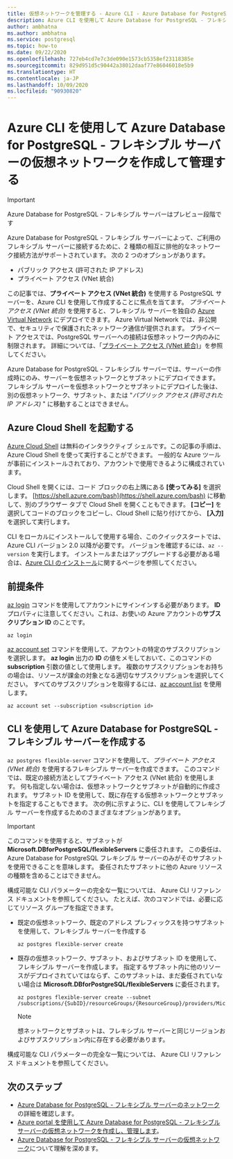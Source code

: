 ```yaml
---
title: 仮想ネットワークを管理する - Azure CLI - Azure Database for PostgreSQL - フレキシブル サーバー
description: Azure CLI を使用して Azure Database for PostgreSQL - フレキシブル サーバーの仮想ネットワークを作成して管理する
author: ambhatna
ms.author: ambhatna
ms.service: postgresql
ms.topic: how-to
ms.date: 09/22/2020
ms.openlocfilehash: 727eb4cd7e7c3de090e1573cb5358ef23118385e
ms.sourcegitcommit: 829d951d5c90442a38012daaf77e86046018e5b9
ms.translationtype: HT
ms.contentlocale: ja-JP
ms.lasthandoff: 10/09/2020
ms.locfileid: "90930820"
---
```

# <a name="create-and-manage-virtual-networks-for-azure-database-for-postgresql---flexible-server-using-the-azure-cli"></a>Azure CLI を使用して Azure Database for PostgreSQL - フレキシブル サーバーの仮想ネットワークを作成して管理する

> [!IMPORTANT]
> Azure Database for PostgreSQL - フレキシブル サーバーはプレビュー段階です

Azure Database for PostgreSQL - フレキシブル サーバーによって、ご利用のフレキシブル サーバーに接続するために、2 種類の相互に排他的なネットワーク接続方法がサポートされています。 次の 2 つのオプションがあります。

* パブリック アクセス (許可された IP アドレス)
* プライベート アクセス (VNet 統合)

この記事では、**プライベート アクセス (VNet 統合)** を使用する PostgreSQL サーバーを、Azure CLI を使用して作成することに焦点を当てます。 *プライベート アクセス (VNet 統合)* を使用すると、フレキシブル サーバーを独自の [Azure Virtual Network](../../virtual-network/virtual-networks-overview.md) にデプロイできます。 Azure Virtual Network では、非公開で、セキュリティで保護されたネットワーク通信が提供されます。 プライベート アクセスでは、PostgreSQL サーバーへの接続は仮想ネットワーク内のみに制限されます。 詳細については、「[プライベート アクセス (VNet 統合)](./concepts-networking.md#private-access-vnet-integration)」を参照してください。

Azure Database for PostgreSQL - フレキシブル サーバーでは、サーバーの作成時にのみ、サーバーを仮想ネットワークとサブネットにデプロイできます。 フレキシブル サーバーを仮想ネットワークとサブネットにデプロイした後は、別の仮想ネットワーク、サブネット、または "*パブリック アクセス (許可された IP アドレス)* " に移動することはできません。

## <a name="launch-azure-cloud-shell"></a>Azure Cloud Shell を起動する

[Azure Cloud Shell](../../cloud-shell/overview.md) は無料のインタラクティブ シェルです。この記事の手順は、Azure Cloud Shell を使って実行することができます。 一般的な Azure ツールが事前にインストールされており、アカウントで使用できるように構成されています。

Cloud Shell を開くには、コード ブロックの右上隅にある **[使ってみる]** を選択します。 [https://shell.azure.com/bash](https://shell.azure.com/bash) に移動して、別のブラウザー タブで Cloud Shell を開くこともできます。 **[コピー]** を選択してコードのブロックをコピーし、Cloud Shell に貼り付けてから、 **[入力]** を選択して実行します。

CLI をローカルにインストールして使用する場合、このクイックスタートでは、Azure CLI バージョン 2.0 以降が必要です。 バージョンを確認するには、`az --version` を実行します。 インストールまたはアップグレードする必要がある場合は、[Azure CLI のインストール](https://docs.microsoft.com/cli/azure/install-azure-cli?view=azure-cli-latest)に関するページを参照してください。

## <a name="prerequisites"></a>前提条件

[az login](https://docs.microsoft.com/cli/azure/reference-index?view=azure-cli-latest#az-login) コマンドを使用してアカウントにサインインする必要があります。 **ID** プロパティに注意してください。これは、お使いの Azure アカウントの**サブスクリプション ID** のことです。

```azurecli-interactive
az login
```

[az account set](https://docs.microsoft.com/cli/azure/account?view=azure-cli-latest#az-account-set) コマンドを使用して、アカウントの特定のサブスクリプションを選択します。 **az login** 出力の **ID** の値をメモしておいて、このコマンドの **subscription** 引数の値として使用します。 複数のサブスクリプションをお持ちの場合は、リソースが課金の対象となる適切なサブスクリプションを選択してください。 すべてのサブスクリプションを取得するには、[az account list](https://docs.microsoft.com/cli/azure/account?view=azure-cli-latest#az-account-list) を使用します。

```azurecli
az account set --subscription <subscription id>
```

## <a name="create-azure-database-for-postgresql---flexible-server-using-cli"></a>CLI を使用して Azure Database for PostgreSQL - フレキシブル サーバーを作成する
`az postgres flexible-server` コマンドを使用して、*プライベート アクセス (VNet 統合)* を使用するフレキシブル サーバーを作成できます。 このコマンドでは、既定の接続方法としてプライベート アクセス (VNet 統合) を使用します。 何も指定しない場合は、仮想ネットワークとサブネットが自動的に作成されます。 サブネット ID を使用して、既に存在する仮想ネットワークとサブネットを指定することもできます。 <!-- You can provide the **vnet**,**subnet**,**vnet-address-prefix** or**subnet-address-prefix** to customize the virtual network and subnet.--> 次の例に示すように、CLI を使用してフレキシブル サーバーを作成するためのさまざまなオプションがあります。

>[!Important]
> このコマンドを使用すると、サブネットが **Microsoft.DBforPostgreSQL/flexibleServers** に委任されます。 この委任は、Azure Database for PostgreSQL フレキシブル サーバーのみがそのサブネットを使用できることを意味します。 委任されたサブネットに他の Azure リソースの種類を含めることはできません。
>
構成可能な CLI パラメーターの完全な一覧については、 <!--FIXME --> Azure CLI リファレンス ドキュメントを参照してください。 たとえば、次のコマンドでは、必要に応じてリソース グループを指定できます。

- 既定の仮想ネットワーク、既定のアドレス プレフィックスを持つサブネットを使用して、フレキシブル サーバーを作成する
    ```azurecli-interactive
    az postgres flexible-server create
    ```
<!--- Create a flexible server using already existing virtual network and subnet
    ```azurecli-interactive
    az postgres flexible-server create --vnet myVnet --subnet mySubnet
    ```-->
- 既存の仮想ネットワーク、サブネット、およびサブネット ID を使用して、フレキシブル サーバーを作成します。 指定するサブネット内に他のリソースがデプロイされていてはならず、このサブネットは、まだ委任されていない場合は **Microsoft.DBforPostgreSQL/flexibleServers** に委任されます。
    ```azurecli-interactive
    az postgres flexible-server create --subnet /subscriptions/{SubID}/resourceGroups/{ResourceGroup}/providers/Microsoft.Network/virtualNetworks/{VNetName}/subnets/{SubnetName}
    ```
    > [!Note]
    > 想ネットワークとサブネットは、フレキシブル サーバーと同じリージョンおよびサブスクリプション内に存在する必要があります。
<!--  
- Create a flexible server using new virtual network, subnet with non-default address prefix
    ```azurecli-interactive
    az postgres flexible-server create --vnet myVnet --vnet-address-prefix 10.0.0.0/24 --subnet mySubnet --subnet-address-prefix 10.0.0.0/24
    ```-->
構成可能な CLI パラメーターの完全な一覧については、 <!--FIXME --> Azure CLI リファレンス ドキュメントを参照してください。

## <a name="next-steps"></a>次のステップ
- [Azure Database for PostgreSQL - フレキシブル サーバーのネットワーク](./concepts-networking.md)の詳細を確認します。
- [Azure portal を使用して Azure Database for PostgreSQL - フレキシブル サーバーの仮想ネットワークを作成し、管理します](./how-to-manage-virtual-network-portal.md)。
- [Azure Database for PostgreSQL - フレキシブル サーバーの仮想ネットワーク](./concepts-networking.md#private-access-vnet-integration)について理解を深めます。